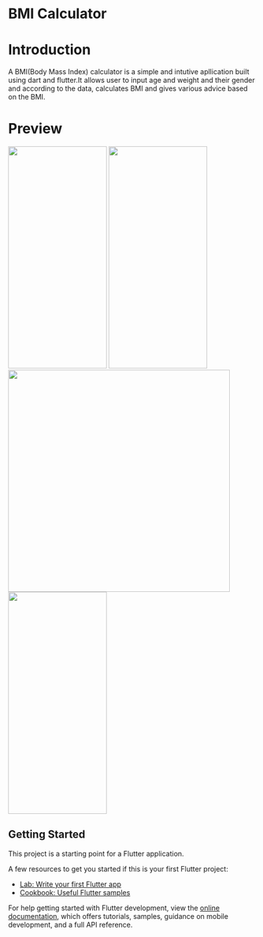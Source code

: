 # BMI Calculator

# Introduction
A BMI(Body Mass Index) calculator is a simple and intutive apllication built using dart and flutter.It allows user to input age and weight and their gender and according to the data, calculates BMI and gives various advice based on the BMI.
# Preview

<img src="https://github.com/user-attachments/assets/2a681e38-632b-4951-b6f9-1c164c4bad72" height="450" width=200>
<img src="https://github.com/user-attachments/assets/55a8dd86-ac04-4e5f-83b1-6c84409ce3b4" height=450 width =200>
<img src="https://github.com/user-attachments/assets/24fd3fe6-6de2-4b36-bd52-427a5e533c75" height =450 width 200>
<img src="https://github.com/user-attachments/assets/fbed2165-0882-4a99-9641-1fd2afbc24ec" height=450 width=200>





## Getting Started

This project is a starting point for a Flutter application.

A few resources to get you started if this is your first Flutter project:

- [Lab: Write your first Flutter app](https://docs.flutter.dev/get-started/codelab)
- [Cookbook: Useful Flutter samples](https://docs.flutter.dev/cookbook)

For help getting started with Flutter development, view the
[online documentation](https://docs.flutter.dev/), which offers tutorials,
samples, guidance on mobile development, and a full API reference.

